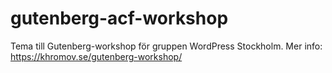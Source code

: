 # gutenberg-acf-workshop
Tema till Gutenberg-workshop för gruppen WordPress Stockholm. Mer info: https://khromov.se/gutenberg-workshop/

